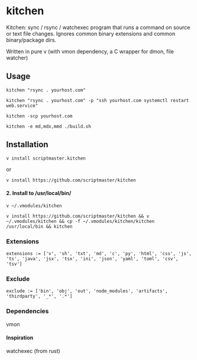 # kitchen
Kitchen: sync / rsync / watchexec program that runs a command on source or text file changes. Ignores common binary extensions and common binary/package dirs.

Written in pure v (with vmon dependency, a C wrapper for dmon, file watcher)

## Usage 

`kitchen "rsync . yourhost.com"`

`kitchen "rsync . yourhost.com" -p "ssh yourhost.com systemctl restart web.service"`

`kitchen -scp yourhost.com`

`kitchen -e md,mdx,mmd ./build.sh`

## Installation
`v install scriptmaster.kitchen`

or

`v install https://github.com/scriptmaster/kitchen`

#### 2. Install to /usr/local/bin/

`v ~/.vmodules/kitchen `

`v install https://github.com/scriptmaster/kitchen && v ~/.vmodules/kitchen && cp -f ~/.vmodules/kitchen/kitchen /usr/local/bin && kitchen`

### Extensions
```
extensions := ['v', 'sh', 'txt', 'md', 'c', 'py', 'html', 'css', 'js', 'ts', 'java', 'jsx', 'tsx', 'ini', 'json', 'yaml', 'toml', 'csv', 'tsv']
```

### Exclude
```
exclude := ['bin', 'obj', 'out', 'node_modules', 'artifacts', 'thirdparty', '_*', '.*']
```

### Dependencies
vmon

#### Inspiration

watchexec (from rust)
